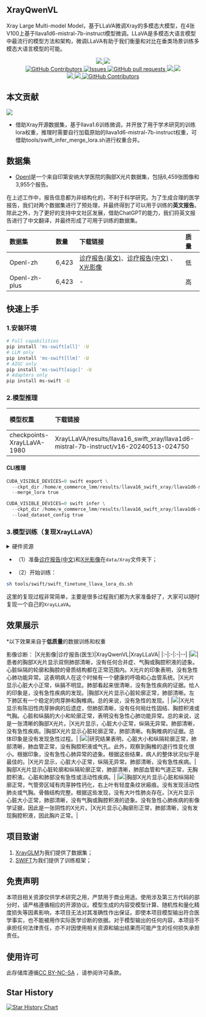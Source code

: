 ## XrayQwenVL

Xray Large Multi-model Model，基于LLaVA微调Xray的多模态大模型，在4张V100上基于llava1d6-mistral-7b-instruct模型微调。LLaVA是多模态大语言模型中最流行的模型方法和架构，微调LLaVA有助于我们衡量和对比在垂类场景训练多模态大语言模型的可能。

 <p align="center">
      <a href='https://github.com/leeguandong/XrayLLaVA'>
            <img src='https://img.shields.io/badge/Project-Page-Green'>
      </a>
      <a href='https://github.com/leeguandong/XrayLLaVA'>
            <img src='https://img.shields.io/badge/Paper-Arxiv-red'>
      </a>
      </br>
      <a href="https://github.com/leeguandong/XrayLLaVA/graphs/contributors">
        <img alt="GitHub Contributors" src="https://img.shields.io/github/contributors/leeguandong/XrayLLaVA" />
      </a>
      <a href="https://github.com/leeguandong/XrayLLaVA/issues">
        <img alt="Issues" src="https://img.shields.io/github/issues/leeguandong/XrayLLaVA?color=0088ff" />
      </a>
      <a href="https://github.com/leeguandong/XrayLLaVA/pulls">
        <img alt="GitHub pull requests" src="https://img.shields.io/github/issues-pr/leeguandong/XrayLLaVA?color=0088ff" />
      </a>
      <a href=href="https://github.com/leeguandong/XrayLLaVA/stargazers">
        <img src="https://img.shields.io/github/stars/leeguandong/XrayLLaVA?color=ccf">
      </a>
      <a href=href="https://github.com/leeguandong/XrayLLaVA">
        <img src="https://img.shields.io/github/repo-size/leeguandong/XrayLLaVA.svg?style=flat-square">
      </a>
      </br>
      <a href=href="https://github.com/leeguandong/XrayLLaVA">
        <img src="https://visitor-badge.laobi.icu/badge?page_id=https://github.com/leeguandong/XrayLLaVA">
      </a>
      <a href=href="https://github.com/leeguandong/XrayLLaVA">
        <img src="https://img.shields.io/github/last-commit/leeguandong/XrayLLaVA">
      </a>
      <a href="https://github.com/leeguandong/XrayLLaVA/blob/main/LICENSE">
        <img alt="GitHub Contributors" src="https://img.shields.io/badge/License-CC%20BY--NC--SA%204.0-lightgrey.svg" />
      </a>
  </p>

## 本文贡献

![](./doc/xrayllava.png)

- 借助Xray开源数据集，基于llava1.6训练微调，并开放了用于学术研究的训练lora权重，推理时需要自行加载原始的llava1d6-mistral-7b-instruct权重，可借助tools/swift_infer_merge_lora.sh进行权重合并。
## 数据集

- [OpenI](https://openi.nlm.nih.gov/faq#collection)是一个来自印第安纳大学医院的胸部X光片数据集，包括6,459张图像和3,955个报告。

在上述工作中，报告信息都为非结构化的，不利于科学研究。为了生成合理的医学报告，我们对两个数据集进行了预处理，并最终得到了可以用于训练的**英文报告**。除此之外，为了更好的支持中文社区发展，借助ChatGPT的能力，我们将英文报告进行了中文翻译，并最终形成了可用于训练的数据集。

|数据集|数量|下载链接|质量|
|:-|:-|:-|:-|
|OpenI-zh|6,423|[诊疗报告(英文)](./data/openi-en.json)、[诊疗报告(中文)](./data/Xray/openi-zh.json) 、[X光影像](https://pan.baidu.com/s/13GBsDMKf6xBZBSHpoWH_EA?pwd=k9sh)|低|
|OpenI-zh-plus|6,423|-|高|

## 快速上手

### 1.安装环境
```bash
# Full capabilities
pip install 'ms-swift[all]' -U
# LLM only
pip install 'ms-swift[llm]' -U
# AIGC only
pip install 'ms-swift[aigc]' -U
# Adapters only
pip install ms-swift -U
```
### 2.模型推理

|模型权重|下载链接|质量|微调方法|
|:-|:-|:-|:-|
|checkpoints-XrayLLaVA-1980|XrayLLaVA/results/llava16_swift_xray/llava1d6-mistral-7b-instruct/v16-20240513-024750|低|LoRA|

#### CLI推理

```python
CUDA_VISIBLE_DEVICES=0 swift export \
  --ckpt_dir /home/e_commerce_lmm/results/llava16_swift_xray/llava1d6-mistral-7b-instruct/v16-20240513-024750/checkpoint-1980/\
  --merge_lora true

CUDA_VISIBLE_DEVICES=0 swift infer \
  --ckpt_dir /home/e_commerce_lmm/results/llava16_swift_xray/llava1d6-mistral-7b-instruct/v16-20240513-024750/checkpoint-1980-merged \
  --load_dataset_config true
```
### 3.模型训练（复现XrayLLaVA）

<details>
  <summary>硬件资源</summary>
  <p>* 实验在V100 (4X, 32GB)上进行</p>
</details>


- （1）准备[诊疗报告(中文)](./data/openai-zh-swift-qwenvl-prompt.json)和[X光影像](https://pan.baidu.com/s/13GBsDMKf6xBZBSHpoWH_EA?pwd=k9sh)在`data/Xray`文件夹下；

- （2）开始训练：

  
```bash
sh tools/swift/swift_finetune_llava_lora_ds.sh
```
这里的复现过程非常简单，主要是很多过程我们都为大家准备好了，大家可以随时复现一个自己的`XrayLLaVA`。

## 效果展示

*以下效果来自于**低质量**的数据训练和权重

影像诊断：
|X光影像|诊疗报告(医生)|XrayQwenVL|XrayLLaVA|
|:-|:-|:-|--|
|![](./data/test/xray/1425_2.png)|患者的胸部X光片显示双侧肺部清晰，没有任何合并症、气胸或胸腔积液的迹象。心脏纵隔的轮廓和胸腔的骨质结构都在正常范围内。X光片的印象表明，没有急性心肺功能异常。这表明病人在这个时候有一个健康的呼吸和心血管系统。|X光片显示心脏大小正常，纵膈不明显。肺部看起来很清晰，没有急性疾病的证据。给人的印象是，没有急性疾病的发现。|胸部X光片显示心脏轮廓正常，肺部清晰。左下肺区有一个稳定的肉芽肿和胸椎病。总的来说，没有急性的发现。|
|![](./data/test/xray/2808_1.png)|X光片显示有陈旧性肉芽肿病的后遗症，但肺部清晰，没有任何局灶性固结、胸腔积液或气胸。心脏和纵膈的大小和轮廓正常，表明没有急性心肺功能异常。总的来说，这是一张清晰的胸部X光片。|X光片显示，心脏大小正常，纵隔无异常。肺部清晰，没有急性疾病。|胸部X光片显示心脏轮廓正常，肺部清晰。有胸椎病的证据。总体印象是没有发现急性过程。|
|![](./data/test/xray/348_2.png)|研究结果表明，心脏大小和纵隔轮廓正常，肺部清晰，肺血管正常，没有胸腔积液或气孔。此外，观察到胸椎的退行性变化很小。根据印象，没有急性心肺异常的迹象。根据这些结果，病人的整体状况似乎是最佳的。|X光片显示，心脏大小正常，纵隔无异常。肺部清晰，没有急性疾病。|胸部X光片显示心脏轮廓和纵隔轮廓正常，肺部清晰，肺部血管和气道正常，无胸腔积液。心脏和肺部没有急性或活动性疾病。|
|![](./data/test/xray/1785_2.png)|胸部X光片显示心脏和纵隔轮廓正常，气管旁区域有肉芽肿性钙化，右上叶有轻度条纹状瘢痕。没有发现活动性肺炎或气胸。骨骼结构完整。根据这些发现，没有大叶性肺炎存在。|X光片显示心脏大小正常，肺部清晰，没有气胸或胸腔积液的迹象。没有急性心肺疾病的影像学证据，因此是一张阴性的X光片。|X光片显示心胸廓形正常，肺部清晰，没有发现胸腔积液，因此胸片正常。|

## 项目致谢

1. [XrayGLM](https://github.com/THUDM/VisualGLM-6B)为我们提供了数据集；
1. [SWIFT](https://github.com/modelscope/swift)为我们提供了训练框架；

## 免责声明

本项目相关资源仅供学术研究之用，严禁用于商业用途。使用涉及第三方代码的部分时，请严格遵循相应的开源协议。模型生成的内容受模型计算、随机性和量化精度损失等因素影响，本项目无法对其准确性作出保证。即使本项目模型输出符合医学事实，也不能被用作实际医学诊断的依据。对于模型输出的任何内容，本项目不承担任何法律责任，亦不对因使用相关资源和输出结果而可能产生的任何损失承担责任。

## 使用许可

此存储库遵循[CC BY-NC-SA](https://creativecommons.org/licenses/by-nc-sa/4.0/) ，请参阅许可条款。

## Star History

<a href="https://star-history.com/#leeguandong/XrayLLaVA&Date">

  <picture>
    <source media="(prefers-color-scheme: dark)" srcset="https://api.star-history.com/svg?repos=leeguandong/XrayLLaVA&type=Date&theme=dark" />
    <source media="(prefers-color-scheme: light)" srcset="https://api.star-history.com/svg?repos=leeguandong/XrayLLaVA&type=Date" />
    <img alt="Star History Chart" src="https://api.star-history.com/svg?repos=leeguandong/XrayLLaVA&type=Date" />
  </picture>

</a>
